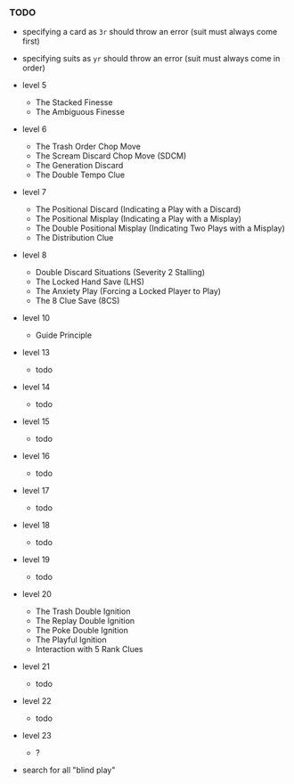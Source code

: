 ### TODO

- specifying a card as `3r` should throw an error (suit must always come first)
- specifying suits as `yr` should throw an error (suit must always come in order)
- level 5
  - The Stacked Finesse
  - The Ambiguous Finesse
- level 6
  - The Trash Order Chop Move
  - The Scream Discard Chop Move (SDCM)
  - The Generation Discard
  - The Double Tempo Clue
- level 7
  - The Positional Discard (Indicating a Play with a Discard)
  - The Positional Misplay (Indicating a Play with a Misplay)
  - The Double Positional Misplay (Indicating Two Plays with a Misplay)
  - The Distribution Clue
- level 8
  - Double Discard Situations (Severity 2 Stalling)
  - The Locked Hand Save (LHS)
  - The Anxiety Play (Forcing a Locked Player to Play)
  - The 8 Clue Save (8CS)
- level 10
  - Guide Principle
- level 13
  - todo
- level 14
  - todo
- level 15
  - todo
- level 16
  - todo
- level 17
  - todo
- level 18
  - todo
- level 19
  - todo
- level 20
  - The Trash Double Ignition
  - The Replay Double Ignition
  - The Poke Double Ignition
  - The Playful Ignition
  - Interaction with 5 Rank Clues
- level 21
  - todo
- level 22
  - todo
- level 23
  - ?

- search for all "blind play"
